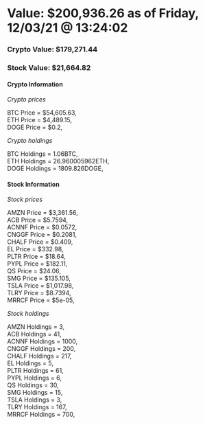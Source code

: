 # Value: $200,936.26 as of Friday, 12/03/21 @ 13:24:02 

### Crypto Value: $179,271.44

### Stock Value: $21,664.82

#### Crypto Information 
*Crypto prices* 

BTC Price = $54,605.63,  
ETH Price = $4,489.15,  
DOGE Price = $0.2,  


*Crypto holdings* 

BTC Holdings = 1.06BTC,  
ETH Holdings = 26.960005962ETH,  
DOGE Holdings = 1809.826DOGE,  


#### Stock Information 

*Stock prices* 

AMZN Price = $3,361.56,  
ACB Price = $5.7594,  
ACNNF Price = $0.0572,  
CNGGF Price = $0.2081,  
CHALF Price = $0.409,  
EL Price = $332.98,  
PLTR Price = $18.64,  
PYPL Price = $182.11,  
QS Price = $24.06,  
SMG Price = $135.105,  
TSLA Price = $1,017.98,  
TLRY Price = $8.7394,  
MRRCF Price = $5e-05,  


*Stock holdings* 

AMZN Holdings = 3,  
ACB Holdings = 41,  
ACNNF Holdings = 1000,  
CNGGF Holdings = 200,  
CHALF Holdings = 217,  
EL Holdings = 5,  
PLTR Holdings = 61,  
PYPL Holdings = 6,  
QS Holdings = 30,  
SMG Holdings = 15,  
TSLA Holdings = 3,  
TLRY Holdings = 167,  
MRRCF Holdings = 700,  


